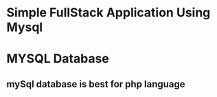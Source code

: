 # Simple FullStack Application Using Mysql

# MYSQL Database

## mySql database is best for php language